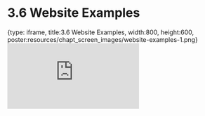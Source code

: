 # 3.6 Website Examples
 
{type: iframe, title:3.6 Website Examples, width:800, height:600, poster:resources/chapt_screen_images/website-examples-1.png}
![](https://sayumiyork.github.io/miniCURE-16S_Test/website-examples-1.html)
 

 
